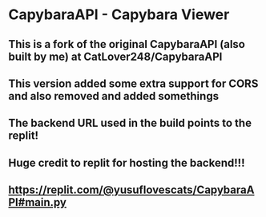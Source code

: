 # CapybaraAPI - Capybara Viewer

## This is a fork of the original CapybaraAPI (also built by me) at CatLover248/CapybaraAPI

## This version added some extra support for CORS and also removed and added somethings

## The backend URL used in the build points to the replit!

## Huge credit to replit for hosting the backend!!!

## https://replit.com/@yusuflovescats/CapybaraAPI#main.py